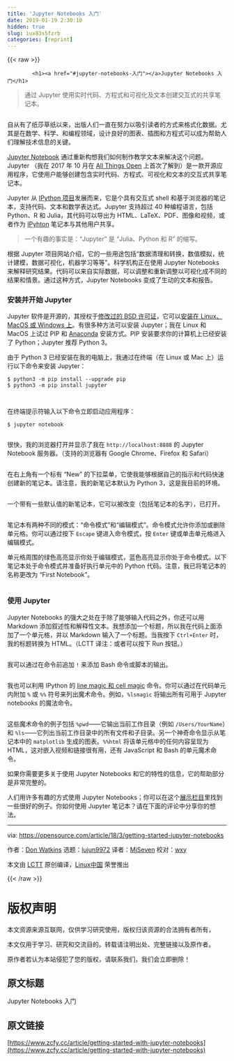 ```yaml
---
title: 'Jupyter Notebooks 入门' 
date: 2019-01-19 2:30:10
hidden: true
slug: iux83s5fzrb
categories: [reprint]
---
```


{{< raw >}}

            <h1><a href="#jupyter-notebooks-入门"></a>Jupyter Notebooks 入门</h1>
<blockquote>
<p>通过 Jupyter 使用实时代码、方程式和可视化及文本创建交互式的共享笔记本。</p>
</blockquote>
<p><a href="https://camo.githubusercontent.com/abb6726664a7214f60be61719affd812c39a8c59/68747470733a2f2f6f70656e736f757263652e636f6d2f73697465732f64656661756c742f66696c65732f7374796c65732f696d6167652d66756c6c2d73697a652f7075626c69632f6c6561642d696d616765732f656d61696c5f70617065725f656e76656c6f70655f646f63756d656e742e706e673f69746f6b3d75506a5f6b6f754a"><img src="https://p0.ssl.qhimg.com/t01cb1a93b990b03345.png" alt=""></a></p>
<p>自从有了纸莎草纸以来，出版人们一直在努力以吸引读者的方式来格式化数据。尤其是在数学、科学、和编程领域，设计良好的图表、插图和方程式可以成为帮助人们理解技术信息的关键。</p>
<p><a href="http://jupyter.org/">Jupyter Notebook</a> 通过重新构想我们如何制作教学文本来解决这个问题。Jupyter （我在 2017 年 10 月在 <a href="https://allthingsopen.org/">All Things Open</a> 上首次了解到）是一款开源应用程序，它使用户能够创建包含实时代码、方程式、可视化和文本的交互式共享笔记本。</p>
<p>Jupyter 从 <a href="http://ipython.org/">IPython 项目</a>发展而来，它是个具有交互式 shell 和基于浏览器的笔记本，支持代码、文本和数学表达式。Jupyter 支持超过 40 种编程语言，包括 Python、R 和 Julia，其代码可以导出为 HTML、LaTeX、PDF、图像和视频，或者作为 <a href="https://en.wikipedia.org/wiki/IPython">IPyhton</a> 笔记本与其他用户共享。</p>
<blockquote>
<p>一个有趣的事实是：“Jupyter” 是 “Julia、Python 和 R” 的缩写。</p>
</blockquote>
<p>根据 Jupyter 项目网站介绍，它的一些用途包括“数据清理和转换，数值模拟，统计建模，数据可视化，机器学习等等”。科学机构正在使用 Jupyter Notebooks 来解释研究结果。代码可以来自实际数据，可以调整和重新调整以可视化成不同的结果和情景。通过这种方式，Jupyter Notebooks 变成了生动的文本和报告。</p>
<h3><a href="#安装并开始-jupyter"></a>安装并开始 Jupyter</h3>
<p>Jupyter 软件是开源的，其授权于<a href="https://opensource.org/licenses/BSD-3-Clause">修改过的 BSD 许可证</a>，它可以<a href="http://jupyter.org/install.html">安装在 Linux、MacOS 或 Windows 上</a>。有很多种方法可以安装 Jupyter；我在 Linux 和 MacOS 上试过 PIP 和 <a href="https://www.anaconda.com/download/#linux">Anaconda</a> 安装方式。PIP 安装要求你的计算机上已经安装了 Python；Jupyter 推荐 Python 3。</p>
<p>由于 Python 3 已经安装在我的电脑上，我通过在终端（在 Linux 或 Mac 上）运行以下命令来安装 Jupyter：</p>
<pre><code class="hljs shell"><span class="hljs-meta">$</span><span class="bash"> python3 -m pip install --upgrade pip</span>
<span class="hljs-meta">$</span><span class="bash"> python3 -m pip install jupyter</span>

</code></pre><p>在终端提示符输入以下命令立即启动应用程序：</p>
<pre><code class="hljs shell"><span class="hljs-meta">$</span><span class="bash"> jupyter notebook</span>

</code></pre><p>很快，我的浏览器打开并显示了我在 <code>http://localhost:8888</code> 的 Jupyter Notebook 服务器。（支持的浏览器有 Google Chrome、Firefox 和 Safari）</p>
<p><a href="https://camo.githubusercontent.com/ec08c7ede1402f4a639411560871c14872a5620e/68747470733a2f2f6f70656e736f757263652e636f6d2f73697465732f64656661756c742f66696c65732f7374796c65732f70616e6f706f6c795f696d6167655f6f726967696e616c2f7075626c69632f753132383635312f6a7570797465725f312e706e673f69746f6b3d55794d3147755647"><img src="https://p0.ssl.qhimg.com/t0154f1f4a086a632b4.png" alt=""></a></p>
<p>在右上角有一个标有 “New” 的下拉菜单，它使我能够根据自己的指示和代码快速创建新的笔记本。请注意，我的新笔记本默认为 Python 3，这是我目前的环境。</p>
<p><a href="https://camo.githubusercontent.com/1c7c727216f360399b44e9e116fa17dec78de709/68747470733a2f2f6f70656e736f757263652e636f6d2f73697465732f64656661756c742f66696c65732f7374796c65732f70616e6f706f6c795f696d6167655f6f726967696e616c2f7075626c69632f753132383635312f6a7570797465725f322e706e673f69746f6b3d616c444934333271"><img src="https://p0.ssl.qhimg.com/t0147a19a1426945007.png" alt=""></a></p>
<p>一个带有一些默认值的新笔记本，它可以被改变（包括笔记本的名字），已打开。</p>
<p><a href="https://camo.githubusercontent.com/0c965d1a6008460fa1299c529d567ad80b7f8369/68747470733a2f2f6f70656e736f757263652e636f6d2f73697465732f64656661756c742f66696c65732f7374796c65732f70616e6f706f6c795f696d6167655f6f726967696e616c2f7075626c69632f753132383635312f6a7570797465725f332e706e673f69746f6b3d397a6a472d354a43"><img src="https://p0.ssl.qhimg.com/t01c9d246beba37509f.png" alt=""></a></p>
<p>笔记本有两种不同的模式：“命令模式”和“编辑模式”。命令模式允许你添加或删除单元格。你可以通过按下 <code>Escape</code> 键进入命令模式，按 <code>Enter</code> 键或单击单元格进入编辑模式。</p>
<p>单元格周围的绿色高亮显示你处于编辑模式，蓝色高亮显示你处于命令模式。以下笔记本处于命令模式并准备好执行单元中的 Python 代码。注意，我已将笔记本的名称更改为 “First Notebook”。</p>
<p><a href="https://camo.githubusercontent.com/6db6e165cfc2ed6dbca45b39f9d24f70b6d87f61/68747470733a2f2f6f70656e736f757263652e636f6d2f73697465732f64656661756c742f66696c65732f7374796c65732f70616e6f706f6c795f696d6167655f6f726967696e616c2f7075626c69632f753132383635312f6a7570797465725f342e706e673f69746f6b3d2d51507863754658"><img src="https://p0.ssl.qhimg.com/t019df4bc227502790f.png" alt=""></a></p>
<h3><a href="#使用-jupyter"></a>使用 Jupyter</h3>
<p>Jupyter Notebooks 的强大之处在于除了能够输入代码之外，你还可以用 Markdown 添加叙述性和解释性文本。我想添加一个标题，所以我在代码上面添加了一个单元格，并以 Markdown 输入了一个标题。当我按下 <code>Ctrl+Enter</code> 时，我的标题转换为 HTML。（LCTT 译注：或者可以按下 Run 按钮。）</p>
<p><a href="https://camo.githubusercontent.com/a838c4fd397b39a10f4875815385b22fae26d953/68747470733a2f2f6f70656e736f757263652e636f6d2f73697465732f64656661756c742f66696c65732f7374796c65732f70616e6f706f6c795f696d6167655f6f726967696e616c2f7075626c69632f753132383635312f6a7570797465725f352e706e673f69746f6b3d2d73723941382d57"><img src="https://p0.ssl.qhimg.com/t01b36c4c4e761094b0.png" alt=""></a></p>
<p>我可以通过在命令前追加 <code>!</code> 来添加 Bash 命令或脚本的输出。</p>
<p><a href="https://camo.githubusercontent.com/26f020f9d77ea66d62454f1ae6ac322b2ec4ddb5/68747470733a2f2f6f70656e736f757263652e636f6d2f73697465732f64656661756c742f66696c65732f7374796c65732f70616e6f706f6c795f696d6167655f6f726967696e616c2f7075626c69632f753132383635312f6a7570797465725f362e706e673f69746f6b3d6f5f673338454370"><img src="https://p0.ssl.qhimg.com/t01b1c0d25be0c8181d.png" alt=""></a></p>
<p>我也可以利用 IPython 的 <a href="http://ipython.readthedocs.io/en/stable/interactive/magics.html">line magic 和 cell magic</a> 命令。你可以通过在代码单元内附加 <code>%</code> 或 <code>%%</code> 符号来列出魔术命令。例如，<code>%lsmagic</code> 将输出所有可用于 Jupyter notebooks 的魔法命令。</p>
<p><a href="https://camo.githubusercontent.com/6c0b79cabb72642e0089fb1c1723c83787a7460e/68747470733a2f2f6f70656e736f757263652e636f6d2f73697465732f64656661756c742f66696c65732f7374796c65732f70616e6f706f6c795f696d6167655f6f726967696e616c2f7075626c69632f753132383635312f6a7570797465725f372e706e673f69746f6b3d7569743050744e44"><img src="https://p0.ssl.qhimg.com/t012265de81922c54eb.png" alt=""></a></p>
<p>这些魔术命令的例子包括 <code>%pwd</code>——它输出当前工作目录（例如 <code>/Users/YourName</code>）和 <code>%ls</code>——它列出当前工作目录中的所有文件和子目录。另一个神奇命令显示从笔记本中的 <code>matplotlib</code> 生成的图表。<code>%%html</code> 将该单元格中的任何内容呈现为 HTML，这对嵌入视频和链接很有用，还有 JavaScript 和 Bash 的单元魔术命令。</p>
<p>如果你需要更多关于使用 Jupyter Notebooks 和它的特性的信息，它的帮助部分是非常完整的。</p>
<p>人们用许多有趣的方式使用 Jupyter Notebooks；你可以在这个<a href="https://github.com/jupyter/jupyter/wiki/a-gallery-of-interesting-jupyter-notebooks#mathematics">展示栏目</a>里找到一些很好的例子。你如何使用 Jupyter 笔记本？请在下面的评论中分享你的想法。</p>
<hr>
<p>via: <a href="https://opensource.com/article/18/3/getting-started-jupyter-notebooks">https://opensource.com/article/18/3/getting-started-jupyter-notebooks</a></p>
<p>作者：<a href="https://opensource.com/users/don-watkins">Don Watkins</a> 选题：<a href="https://github.com/lujun9972">lujun9972</a> 译者：<a href="https://github.com/MjSeven">MjSeven</a> 校对：<a href="https://github.com/wxy">wxy</a></p>
<p>本文由 <a href="https://github.com/LCTT/TranslateProject">LCTT</a> 原创编译，<a href="https://linux.cn/">Linux中国</a> 荣誉推出</p>

          
{{< /raw >}}

# 版权声明
本文资源来源互联网，仅供学习研究使用，版权归该资源的合法拥有者所有，

本文仅用于学习、研究和交流目的。转载请注明出处、完整链接以及原作者。

原作者若认为本站侵犯了您的版权，请联系我们，我们会立即删除！

## 原文标题
Jupyter Notebooks 入门

## 原文链接
[https://www.zcfy.cc/article/getting-started-with-jupyter-notebooks](https://www.zcfy.cc/article/getting-started-with-jupyter-notebooks)

